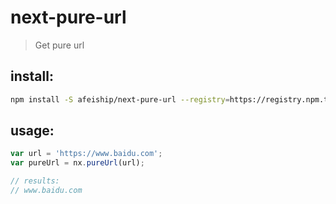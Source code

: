 # next-pure-url
> Get pure url

## install:
```bash
npm install -S afeiship/next-pure-url --registry=https://registry.npm.taobao.org
```

## usage:
```js
var url = 'https://www.baidu.com';
var pureUrl = nx.pureUrl(url);

// results:
// www.baidu.com
```
